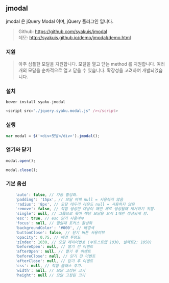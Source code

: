 ## jmodal
jmodal 은 jQuery Modal 이며, jQuery 플러그인 입니다.

> Github: https://github.com/syakuis/jmodal  
데모: http://syakuis.github.io/demo/jmodal/demo.html

### 지원
> 아주 심플한 모달을 지원합니다.
모달을 열고 닫는 method 를 지원합니다.
여러개의 모달을 순차적으로 열고 닫을 수 있습니다.
확장성을 고려하여 개발되었습니다.

### 설치
```
bower install syaku-jmodal
```

```javascript
<script src="./jquery.syaku.modal.js" /></script>
```

### 실행
```javascript
var modal = $('<div>모달</div>').jmodal();
```

### 열기와 닫기
```javascript
modal.open();

modal.close();
```

### 기본 옵션
```javascript
	'auto': false, // 자동 활성화.
	'padding': '15px', // 모달 여백 null = 사용하지 않음
	'radius': '8px', // 모달 테두리 라운드 null = 사용하지 않음
	'remove': false, // 직접 생성한 대상이 매번 새로 생성될때 제거하기 위함.
	'single': null, // 그룹으로 묶어 해당 모달을 오직 1개만 생성되게 함.
	'esc': true, // esc 닫기 사용여부
	'focus': null, // 열릴때 포커스 활성화
	'backgroundColor': '#000', // 배경색
	'buttonClose': false, // 닫기 버튼 사용여부
	'opacity': 0.75, // 배경 투명도
	'zIndex': 1030, // 모달 레이어번호 (부트스트랩 1030, 셀렉트2: 1050)
	'beforeOpen': null, // 열기 전 이벤트
	'afterOpen': null, // 열기 후 이벤트
	'beforeClose': null, // 닫기 전 이벤트
	'afterClose': null, // 닫기 후 이벤트
	'css': null, // 직접 클래스 추가.
	'width': null, // 모달 고정된 크기
	'height': null // 모달 고정된 크기
```